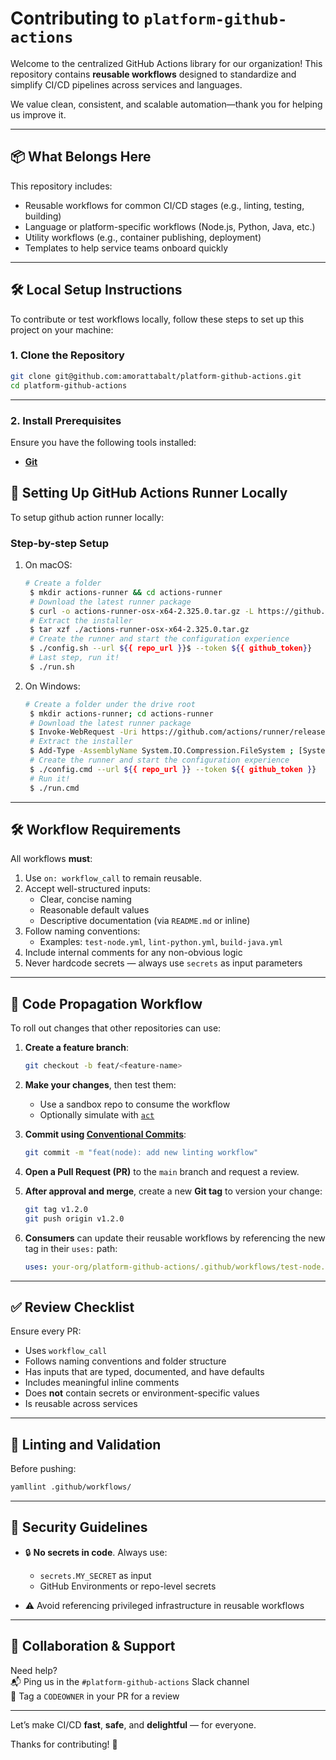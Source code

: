 # Contributing to `platform-github-actions`

Welcome to the centralized GitHub Actions library for our organization! This repository contains **reusable workflows** designed to standardize and simplify CI/CD pipelines across services and languages.

We value clean, consistent, and scalable automation—thank you for helping us improve it.

---

## 📦 What Belongs Here

This repository includes:

- Reusable workflows for common CI/CD stages (e.g., linting, testing, building)
- Language or platform-specific workflows (Node.js, Python, Java, etc.)
- Utility workflows (e.g., container publishing, deployment)
- Templates to help service teams onboard quickly

---

## 🛠️ Local Setup Instructions

To contribute or test workflows locally, follow these steps to set up this project on your machine:

### 1. Clone the Repository

```bash
git clone git@github.com:amorattabalt/platform-github-actions.git
cd platform-github-actions
```

---

### 2. Install Prerequisites

Ensure you have the following tools installed:

- **[Git](https://git-scm.com/)**


## 🧪 Setting Up GitHub Actions Runner Locally

To setup github action runner locally:

### Step-by-step Setup

1.  On macOS:  
     ```bash
     # Create a folder
      $ mkdir actions-runner && cd actions-runner
      # Download the latest runner package
      $ curl -o actions-runner-osx-x64-2.325.0.tar.gz -L https://github.com/actions/runner/releases/download/v2.325.0/actions-runner-osx-x64-2.325.0.tar.gz
      # Extract the installer
      $ tar xzf ./actions-runner-osx-x64-2.325.0.tar.gz
      # Create the runner and start the configuration experience
      $ ./config.sh --url ${{ repo_url }}$ --token ${{ github_token}}
      # Last step, run it!
      $ ./run.sh
     ```
2.  On Windows:
     ```bash
     # Create a folder under the drive root
      $ mkdir actions-runner; cd actions-runner
      # Download the latest runner package
      $ Invoke-WebRequest -Uri https://github.com/actions/runner/releases/download/v2.325.0/actions-runner-win-x64-2.325.0.zip -OutFile actions-runner-win-x64-2.325.0.zip
      # Extract the installer
      $ Add-Type -AssemblyName System.IO.Compression.FileSystem ; [System.IO.Compression.ZipFile]::ExtractToDirectory("$PWD/actions-runner-win-x64-2.325.0.zip", "$PWD")
      # Create the runner and start the configuration experience
      $ ./config.cmd --url ${{ repo_url }} --token ${{ github_token }}
      # Run it!
      $ ./run.cmd
     ```

---

## 🛠 Workflow Requirements

All workflows **must**:

1. Use `on: workflow_call` to remain reusable.
2. Accept well-structured inputs:
   - Clear, concise naming
   - Reasonable default values
   - Descriptive documentation (via `README.md` or inline)
3. Follow naming conventions:
   - Examples: `test-node.yml`, `lint-python.yml`, `build-java.yml`
4. Include internal comments for any non-obvious logic
5. Never hardcode secrets — always use `secrets` as input parameters

---

## 🚀 Code Propagation Workflow

To roll out changes that other repositories can use:

1. **Create a feature branch**:
   ```bash
   git checkout -b feat/<feature-name>
   ```

2. **Make your changes**, then test them:
   - Use a sandbox repo to consume the workflow
   - Optionally simulate with [`act`](https://github.com/nektos/act)

3. **Commit using [Conventional Commits](https://www.conventionalcommits.org/)**:
   ```bash
   git commit -m "feat(node): add new linting workflow"
   ```

4. **Open a Pull Request (PR)** to the `main` branch and request a review.

5. **After approval and merge**, create a new **Git tag** to version your change:
   ```bash
   git tag v1.2.0
   git push origin v1.2.0
   ```

6. **Consumers** can update their reusable workflows by referencing the new tag in their `uses:` path:
   ```yaml
   uses: your-org/platform-github-actions/.github/workflows/test-node.yml@v1.2.0
   ```

---


## ✅ Review Checklist

Ensure every PR:

- Uses `workflow_call`
- Follows naming conventions and folder structure
- Has inputs that are typed, documented, and have defaults
- Includes meaningful inline comments
- Does **not** contain secrets or environment-specific values
- Is reusable across services

---

## 🧹 Linting and Validation

Before pushing:

```bash
yamllint .github/workflows/
```

---

## 🔐 Security Guidelines

- 🔒 **No secrets in code**. Always use:
  - `secrets.MY_SECRET` as input
  - GitHub Environments or repo-level secrets

- ⚠️ Avoid referencing privileged infrastructure in reusable workflows

---

## 🤝 Collaboration & Support

Need help?  
📬 Ping us in the `#platform-github-actions` Slack channel  
👥 Tag a `CODEOWNER` in your PR for a review

---

Let’s make CI/CD **fast**, **safe**, and **delightful** — for everyone.

Thanks for contributing! 💙
